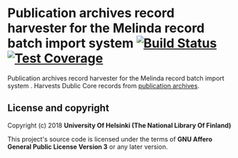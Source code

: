 # Publication archives record harvester for the Melinda record batch import system  [![Build Status](https://travis-ci.org/NatLibFi/melinda-record-import-harvester-publication-archives.svg)](https://travis-ci.org/NatLibFi/melinda-record-import-harvester-publication-archives) [![Test Coverage](https://codeclimate.com/github/NatLibFi/melinda-record-import-harvester-publication-archives/badges/coverage.svg)](https://codeclimate.com/github/NatLibFi/melinda-record-import-harvester-publication-archives/coverage)

Publication archives record harvester for the Melinda record batch import system . Harvests Dublic Core records from [publication archives](https://www.kansalliskirjasto.fi/en/services/system-platform-services/publication-archive-service).
## License and copyright

Copyright (c) 2018 **University Of Helsinki (The National Library Of Finland)**

This project's source code is licensed under the terms of **GNU Affero General Public License Version 3** or any later version.
